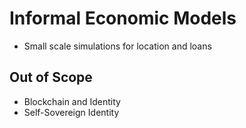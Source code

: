 # Informal Economic Models 


- Small scale simulations for location and loans 

## Out of Scope

- Blockchain and Identity
- Self-Sovereign Identity

